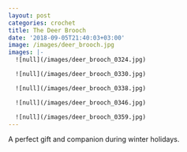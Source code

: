```yaml
---
layout: post
categories: crochet
title: The Deer Brooch
date: '2018-09-05T21:40:03+03:00'
image: /images/deer_brooch.jpg
images: |-
  ![null](/images/deer_brooch_0324.jpg)

  ![null](/images/deer_brooch_0330.jpg)

  ![null](/images/deer_brooch_0338.jpg)

  ![null](/images/deer_brooch_0346.jpg)

  ![null](/images/deer_brooch_0359.jpg)
---
```

A perfect gift and companion during winter holidays.

